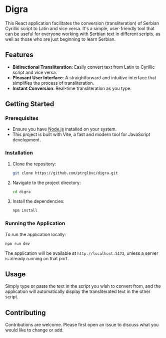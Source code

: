 # Digra

This React application facilitates the conversion (transliteration) of Serbian Cyrillic script to Latin and vice versa. It's a simple, user-friendly tool that can be useful for everyone working with Serbian text in different scripts, as well as those who are just beginning to learn Serbian.

## Features

-   **Bidirectional Transliteration**: Easily convert text from Latin to Cyrillic script and vice versa.
-   **Pleasant User Interface**: A straightforward and intuitive interface that simplifies the process of transliteration.
-   **Instant Conversion**: Real-time transliteration as you type.

## Getting Started

### Prerequisites

-   Ensure you have [Node.js](https://nodejs.org/) installed on your system.
-   This project is built with Vite, a fast and modern tool for JavaScript development.

### Installation

1. Clone the repository:
    ```bash
    git clone https://github.com/ptrglbvc/digra.git
    ```
2. Navigate to the project directory:
    ```bash
    cd digra
    ```
3. Install the dependencies:
    ```bash
    npm install
    ```

### Running the Application

To run the application locally:

```bash
npm run dev
```

The application will be available at `http://localhost:5173`, unless a server is already running on that port.

## Usage

Simply type or paste the text in the script you wish to convert from, and the application will automatically display the transliterated text in the other script.

## Contributing

Contributions are welcome. Please first open an issue to discuss what you would like to change or add.
